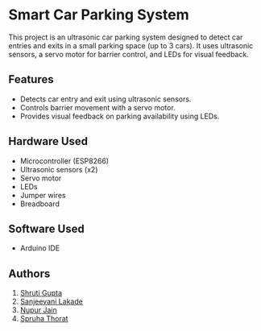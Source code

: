 # Smart Car Parking System
This project is an ultrasonic car parking system designed to detect car entries and exits in a small parking space (up to 3 cars). It uses ultrasonic sensors, a servo motor for barrier control, and LEDs for visual feedback.

## Features
- Detects car entry and exit using ultrasonic sensors.
- Controls barrier movement with a servo motor.
- Provides visual feedback on parking availability using LEDs.

## Hardware Used
- Microcontroller (ESP8266)
- Ultrasonic sensors (x2)
- Servo motor
- LEDs
- Jumper wires
- Breadboard 

## Software Used
- Arduino IDE

## Authors 
1. [Shruti Gupta](https://github.com/shrutiiigupta)
2. [Sanjeevani Lakade](https://github.com/sanjeevani-25)
3. [Nupur Jain](https://github.com/Nupur19nj)
4. [Spruha Thorat](https://github.com/Spruha017)
